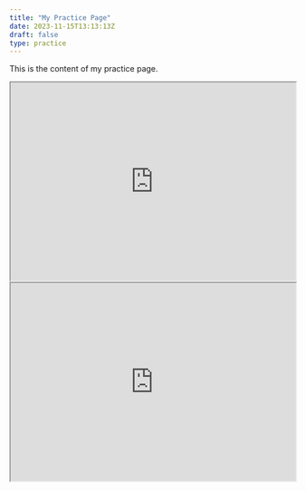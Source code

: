 ```yaml
---
title: "My Practice Page"
date: 2023-11-15T13:13:13Z
draft: false
type: practice
---
```


This is the content of my practice page.

<div id="embed1wrap" style="overflow: visible; position: relative;">
    <iframe src="https://www.myopenmath.com/multiembedq2.php?id=153693&frame_id=embed1" style="position: relative; z-index: 1; width: 100%; height: 350px;"></iframe></div>


<div id="embed1wrap" style="overflow: visible; position: relative;">
    <iframe src="https://www.myopenmath.com/multiembedq2.php?id=342201&frame_id=embed1" style="position: relative; z-index: 1; width: 100%; height: 350px;"></iframe></div>